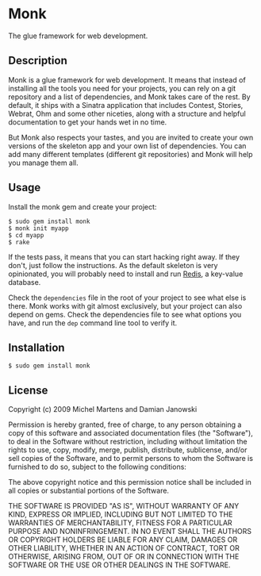 Monk
====

The glue framework for web development.

Description
-----------

Monk is a glue framework for web development. It means that instead of
installing all the tools you need for your projects, you can rely on a
git repository and a list of dependencies, and Monk takes care of the
rest. By default, it ships with a Sinatra application that includes
Contest, Stories, Webrat, Ohm and some other niceties, along with a
structure and helpful documentation to get your hands wet in no time.

But Monk also respects your tastes, and you are invited to create your
own versions of the skeleton app and your own list of dependencies. You
can add many different templates (different git repositories) and Monk
will help you manage them all.

Usage
-----

Install the monk gem and create your project:

    $ sudo gem install monk
    $ monk init myapp
    $ cd myapp
    $ rake

If the tests pass, it means that you can start hacking right away. If
they don't, just follow the instructions. As the default skeleton
is very opinionated, you will probably need to install and run
[Redis](http://code.google.com/p/redis/), a key-value database.

Check the `dependencies` file in the root of your project to see what
else is there. Monk works with git almost exclusively, but your project
can also depend on gems. Check the dependencies file to see what options
you have, and run the `dep` command line tool to verify it.

Installation
------------

    $ sudo gem install monk

License
-------

Copyright (c) 2009 Michel Martens and Damian Janowski

Permission is hereby granted, free of charge, to any person
obtaining a copy of this software and associated documentation
files (the "Software"), to deal in the Software without
restriction, including without limitation the rights to use,
copy, modify, merge, publish, distribute, sublicense, and/or sell
copies of the Software, and to permit persons to whom the
Software is furnished to do so, subject to the following
conditions:

The above copyright notice and this permission notice shall be
included in all copies or substantial portions of the Software.

THE SOFTWARE IS PROVIDED "AS IS", WITHOUT WARRANTY OF ANY KIND,
EXPRESS OR IMPLIED, INCLUDING BUT NOT LIMITED TO THE WARRANTIES
OF MERCHANTABILITY, FITNESS FOR A PARTICULAR PURPOSE AND
NONINFRINGEMENT. IN NO EVENT SHALL THE AUTHORS OR COPYRIGHT
HOLDERS BE LIABLE FOR ANY CLAIM, DAMAGES OR OTHER LIABILITY,
WHETHER IN AN ACTION OF CONTRACT, TORT OR OTHERWISE, ARISING
FROM, OUT OF OR IN CONNECTION WITH THE SOFTWARE OR THE USE OR
OTHER DEALINGS IN THE SOFTWARE.

